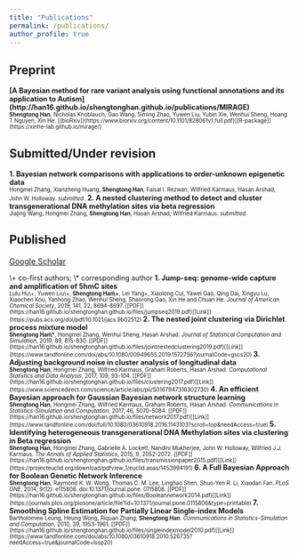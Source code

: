 ```yaml
---
title: "Publications"
permalink: /publications/
author_profile: true
---
```


## Preprint 

<span style="font-size:0.9em;">
<b>[A Bayesian method for rare variant analysis using functional annotations and its application to Autism](http://han16.github.io/shengtonghan.github.io/publications/MIRAGE)  </b> <br> </span>
<span style="font-size:0.7em;">
 <b>Shengtong Han</b>, Nicholas Knoblauch, Gao Wang, Siming Zhao, Yuwen Liu, Yubin Xie, Wenhui Sheng, Hoang T Nguyen, Xin He. 
[[bioRxiv]](https://www.biorxiv.org/content/10.1101/828061v1.full.pdf)[[R-package]](https://xinhe-lab.github.io/mirage/)
</span>
 
## Submitted/Under revision 

<span style="font-size:0.9em;"> 
<b> 1. Bayesian network comparisons with applications to order-unknown epigenetic data </b> <br></span>
<span style="font-size:0.7em;">
Hongmei Zhang, Xianzheng Huang, <b>Shengtong Han</b>, Faisal I. Rezwan, Wilfried Karmaus, Hasan Arshad, John W. Holloway.<i> submitted</i>.</span>

<span style="font-size:0.9em;"> 
<b> 2. A nested clustering method to detect and cluster transgenerational DNA methylation sites via beta regression </b> <br></span>
<span style="font-size:0.7em;">
Jiajing Wang, Hongmei Zhang, <b> Shengtong Han</b>, Hasan Arshad, Wilfried Karmaus.<i> submitted</i>.</span>

## Published 

[Google Scholar](https://scholar.google.com/citations?user=xA249R8AAAAJ&hl=en)

<span style="font-size:0.9em;"> 
\+ co-first authors; \* corresponding author </span>

<span style="font-size:0.9em;"> 
 <b> 1. Jump-seq: genome-wide capture and amplification of 5hmC sites </b> <br></span> 
<span style="font-size:0.7em;">
Lulu Hu\+, Yuwen Liu\+, <b>Shengtong Han\+</b>, Lei Yang+, Xiaolong Cui, Yawei Gao, Qing Dai, Xingyu Lu, Xiaochen Kou, Yanhong Zhao, Wenhui Sheng, Shaorong Gao, Xin He and Chuan He. <i>Journal of American Chemical Society</i>, 2019, 141, 22, 8694-8697. [[PDF]](https://han16.github.io/shengtonghan.github.io/files/jumpseq2019.pdf)[[Link]](https://pubs.acs.org/doi/pdf/10.1021/jacs.9b02512) </span> 

<span style="font-size:0.9em;"> 
<b> 2.  The nested joint clustering via Dirichlet process mixture model </b> <br></span> 
<span style="font-size:0.7em;">
<b>Shengtong Han\*</b>, Hongmei Zhang, Wenhui Sheng, Hasan Arshad. <i>Journal of Statistical Computation and Simulation</i>, 2019, 89, 815-830. [[PDF]](https://han16.github.io/shengtonghan.github.io/files/jointnestedclustering2019.pdf)[[Link]](https://www.tandfonline.com/doi/abs/10.1080/00949655.2019.1572756?journalCode=gscs20) </span> 

<span style="font-size:0.9em;"> 
<b> 3.  Adjusting background noise in cluster analysis of longitudinal data </b> <br></span> 
<span style="font-size:0.7em;">
<b>Shengtong Han</b>, Hongmei Zhang, Wilfried Karmaus, Graham Roberts, Hasan Arshad. <i>Computational Statistics and Data Analysis</i>, 2017, 109, 93-104. [[PDF]](https://han16.github.io/shengtonghan.github.io/files/clustering2017.pdf)[[Link]](https://www.sciencedirect.com/science/article/abs/pii/S0167947316302730) </span>  

<span style="font-size:0.9em;"> 
<b> 4.   An efficient Bayesian approach for Gaussian Bayesian network structure learning </b> <br></span> 
<span style="font-size:0.7em;">
<b>Shengtong Han</b>, Hongmei Zhang, Wilfried Karmaus, Graham Roberts, Hasan Arshad. <i>Communications in Statistics-Simulation and Computation</i>, 2017, 46, 5070-5084. [[PDF]](https://han16.github.io/shengtonghan.github.io/files/network2017.pdf)[[Link]](https://www.tandfonline.com/doi/full/10.1080/03610918.2016.1143103?scroll=top&needAccess=true) </span>

<span style="font-size:0.9em;"> 
<b>  5.   Identifying heterogeneous transgenerational DNA Methylation sites via clustering in Beta regression </b> <br></span> 
<span style="font-size:0.7em;">
<b>Shengtong Han</b>, Hongmei Zhang, Gabrielle A. Lockett, Nandini Mukherjee, John W. Holloway, Wilfried J.J. Karmaus. <i>The Annals of Applied Statistics</i>, 2015, 9, 2052-2072. [[PDF]](https://han16.github.io/shengtonghan.github.io/files/transmissionpaper2015.pdf)[[Link]](https://projecteuclid.org/download/pdfview_1/euclid.aoas/1453994191) </span> 

<span style="font-size:0.9em;"> 
<b>  6.    A Full Bayesian Approach for Boolean Genetic Network Inference </b> <br></span> 
<span style="font-size:0.7em;">
<b>Shengtong Han</b>, Raymond K. W. Wong, Thomas C. M. Lee, Linghao Shen, Shuo-Yen R. Li, Xiaodan Fan. <i>PLoS ONE</i>, 2014, 9(12): e115806. doi:10.1371/journal.pone. 0115806. [[PDF]](https://han16.github.io/shengtonghan.github.io/files/Booleannetwork2014.pdf)[[Link]](https://journals.plos.org/plosone/article/file?id=10.1371/journal.pone.0115806&type=printable) </span> 

<span style="font-size:0.9em;"> 
<b>  7.   Smoothing Spline Estimation for Partially Linear Single-index Models </b> <br></span> 
<span style="font-size:0.7em;">
Bartholomew Leung, Heung Wong, Riquan Zhang, <b>Shengtong Han</b>. <i>Communications in Statistics-Simulation and Computation</i>, 2010, 39, 1953-1961. [[PDF]](https://han16.github.io/shengtonghan.github.io/files/singleindexmodel2010.pdf)[[Link]](https://www.tandfonline.com/doi/abs/10.1080/03610918.2010.526735?needAccess=true&journalCode=lssp20) </span> 

